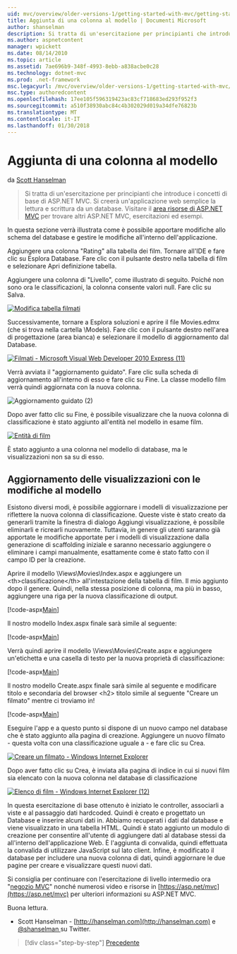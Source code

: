 ```yaml
---
uid: mvc/overview/older-versions-1/getting-started-with-mvc/getting-started-with-mvc-part8
title: Aggiunta di una colonna al modello | Documenti Microsoft
author: shanselman
description: Si tratta di un'esercitazione per principianti che introduce i concetti di base di ASP.NET MVC. Creare un'applicazione web semplice la lettura e scrittura da un database.
ms.author: aspnetcontent
manager: wpickett
ms.date: 08/14/2010
ms.topic: article
ms.assetid: 7ae696b9-348f-4993-8ebb-a838acbe0c28
ms.technology: dotnet-mvc
ms.prod: .net-framework
msc.legacyurl: /mvc/overview/older-versions-1/getting-started-with-mvc/getting-started-with-mvc-part8
msc.type: authoredcontent
ms.openlocfilehash: 17ee105f596319423ac83cf718683ed293f952f3
ms.sourcegitcommit: a510f38930abc84c4b302029d019a34dfe76823b
ms.translationtype: MT
ms.contentlocale: it-IT
ms.lasthandoff: 01/30/2018
---
```

<a name="adding-a-column-to-the-model"></a>Aggiunta di una colonna al modello
====================
da [Scott Hanselman](https://github.com/shanselman)

> Si tratta di un'esercitazione per principianti che introduce i concetti di base di ASP.NET MVC. Si creerà un'applicazione web semplice la lettura e scrittura da un database. Visitare il [area risorse di ASP.NET MVC](../../../index.md) per trovare altri ASP.NET MVC, esercitazioni ed esempi.


In questa sezione verrà illustrata come è possibile apportare modifiche allo schema del database e gestire le modifiche all'interno dell'applicazione.

Aggiungere una colonna "Rating" alla tabella dei film. Tornare all'IDE e fare clic su Esplora Database. Fare clic con il pulsante destro nella tabella di film e selezionare Apri definizione tabella.

Aggiungere una colonna di "Livello", come illustrato di seguito. Poiché non sono ora le classificazioni, la colonna consente valori null. Fare clic su Salva.

[![Modifica tabella filmati](getting-started-with-mvc-part8/_static/image2.png)](getting-started-with-mvc-part8/_static/image1.png)

Successivamente, tornare a Esplora soluzioni e aprire il file Movies.edmx (che si trova nella cartella \Models). Fare clic con il pulsante destro nell'area di progettazione (area bianca) e selezionare il modello di aggiornamento dal Database.

[![Filmati - Microsoft Visual Web Developer 2010 Express (11)](getting-started-with-mvc-part8/_static/image4.png)](getting-started-with-mvc-part8/_static/image3.png)

Verrà avviata il "aggiornamento guidato". Fare clic sulla scheda di aggiornamento all'interno di esso e fare clic su Fine. La classe modello film verrà quindi aggiornata con la nuova colonna.

![Aggiornamento guidato (2)](getting-started-with-mvc-part8/_static/image5.png)

Dopo aver fatto clic su Fine, è possibile visualizzare che la nuova colonna di classificazione è stato aggiunto all'entità nel modello in esame film.

[![Entità di film](getting-started-with-mvc-part8/_static/image7.png)](getting-started-with-mvc-part8/_static/image6.png)

È stato aggiunto a una colonna nel modello di database, ma le visualizzazioni non sa su di esso.

## <a name="update-views-with-model-changes"></a>Aggiornamento delle visualizzazioni con le modifiche al modello

Esistono diversi modi, è possibile aggiornare i modelli di visualizzazione per riflettere la nuova colonna di classificazione. Queste viste è stato creato da generarli tramite la finestra di dialogo Aggiungi visualizzazione, è possibile eliminarli e ricrearli nuovamente. Tuttavia, in genere gli utenti saranno già apportate le modifiche apportate per i modelli di visualizzazione dalla generazione di scaffolding iniziale e saranno necessario aggiungere o eliminare i campi manualmente, esattamente come è stato fatto con il campo ID per la creazione.

Aprire il modello \Views\Movies\Index.aspx e aggiungere un &lt;th&gt;classificazione&lt;/th&gt; all'intestazione della tabella di film. Il mio aggiunto dopo il genere. Quindi, nella stessa posizione di colonna, ma più in basso, aggiungere una riga per la nuova classificazione di output.

[!code-aspx[Main](getting-started-with-mvc-part8/samples/sample1.aspx)]

Il nostro modello Index.aspx finale sarà simile al seguente:

[!code-aspx[Main](getting-started-with-mvc-part8/samples/sample2.aspx)]

Verrà quindi aprire il modello \Views\Movies\Create.aspx e aggiungere un'etichetta e una casella di testo per la nuova proprietà di classificazione:

[!code-aspx[Main](getting-started-with-mvc-part8/samples/sample3.aspx)]

Il nostro modello Create.aspx finale sarà simile al seguente e modificare titolo e secondaria del browser &lt;h2&gt; titolo simile al seguente "Creare un filmato" mentre ci troviamo in!

[!code-aspx[Main](getting-started-with-mvc-part8/samples/sample4.aspx)]

Eseguire l'app e a questo punto si dispone di un nuovo campo nel database che è stato aggiunto alla pagina di creazione. Aggiungere un nuovo filmato - questa volta con una classificazione uguale a - e fare clic su Crea.

[![Creare un filmato - Windows Internet Explorer](getting-started-with-mvc-part8/_static/image9.png)](getting-started-with-mvc-part8/_static/image8.png)

Dopo aver fatto clic su Crea, è inviata alla pagina di indice in cui si nuovi film sia elencato con la nuova colonna nel database di classificazione

[![Elenco di film - Windows Internet Explorer (12)](getting-started-with-mvc-part8/_static/image11.png)](getting-started-with-mvc-part8/_static/image10.png)

In questa esercitazione di base ottenuto è iniziato le controller, associarli a viste e al passaggio dati hardcoded. Quindi è creato e progettato un Database e inserire alcuni dati in. Abbiamo recuperati i dati dal database e viene visualizzato in una tabella HTML. Quindi è stato aggiunto un modulo di creazione per consentire all'utente di aggiungere dati al database stessi da all'interno dell'applicazione Web. È l'aggiunta di convalida, quindi effettuata la convalida di utilizzare JavaScript sul lato client. Infine, è modificato il database per includere una nuova colonna di dati, quindi aggiornare le due pagine per creare e visualizzare questi nuovi dati.

Si consiglia per continuare con l'esercitazione di livello intermedio ora "[negozio MVC](../../older-versions/mvc-music-store/mvc-music-store-part-1.md)" nonché numerosi video e risorse in [https://asp.net/mvc](https://asp.net/mvc) per ulteriori informazioni su ASP.NET MVC.

Buona lettura.

- Scott Hanselman - [http://hanselman.com](http://hanselman.com) e [ @shanselman ](http://twitter.com/shanselman) su Twitter.

>[!div class="step-by-step"]
[Precedente](getting-started-with-mvc-part7.md)
